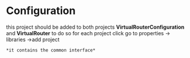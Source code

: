 # Configuration
this project should be added to both projects **VirtualRouterConfiguration** and **VirtualRouter**
to do so 
for each project click go to properties -> libraries ->add project 

    *it contains the common interface*
